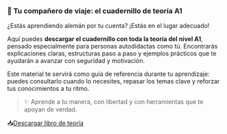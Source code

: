 ### 📘 Tu compañero de viaje: el cuadernillo de teoría A1

¿Estás aprendiendo alemán por tu cuenta? ¡Estás en el lugar adecuado!

Aquí puedes **descargar el cuadernillo con toda la teoría del nivel A1**, pensado especialmente para personas autodidactas como tú. Encontrarás explicaciones claras, estructuras paso a paso y ejemplos prácticos que te ayudarán a avanzar con seguridad y motivación.

Este material te servirá como guía de referencia durante tu aprendizaje: puedes consultarlo cuando lo necesites, repasar los temas clave y reforzar tus conocimientos a tu ritmo.

> ✨ Aprende a tu manera, con libertad y con herramientas que te apoyan de verdad.

📥<a href="/teoria/dist/libro.epub" target="_blank">Descargar libro de teoría</a>
